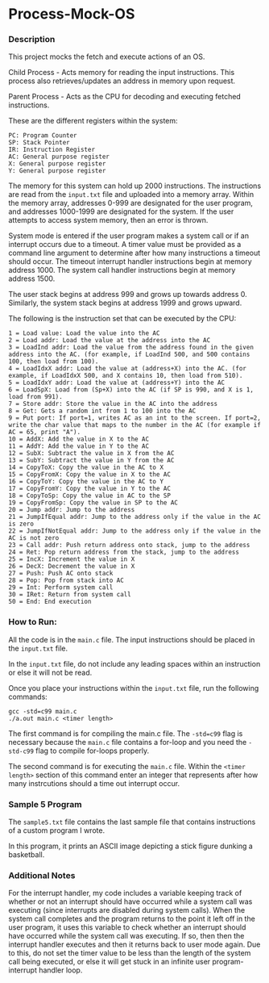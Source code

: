
# Process-Mock-OS

### Description
This project mocks the fetch and execute actions of an OS.

Child Process - Acts memory for reading the input instructions. This process also retrieves/updates an address in memory upon request.

Parent Process - Acts as the CPU for decoding and executing fetched instructions.

These are the different registers within the system:

    PC: Program Counter
    SP: Stack Pointer
    IR: Instruction Register
    AC: General purpose register
    X: General purpose register
    Y: General purpose register

The memory for this system can hold up 2000 instructions. The instructions are read from the `input.txt` file and uploaded into a memory array. Within the memory array, addresses 0-999 are designated for the user program, and addresses 1000-1999 are designated for the system. If the user attempts to access system memory, then an error is thrown.

System mode is entered if the user program makes a system call or if an interrupt occurs due to a timeout. A timer value must be provided as a command line argument to determine after how many instructions a timeout should occur. The timeout interrupt handler instructions begin at memory address 1000. The system call handler instructions begin at memory address 1500.

The user stack begins at address 999 and grows up towards address 0. Similarly, the system stack begins at address 1999 and grows upward.

The following is the instruction set that can be executed by the CPU:

    1 = Load value: Load the value into the AC                
    2 = Load addr: Load the value at the address into the AC
    3 = LoadInd addr: Load the value from the address found in the given address into the AC. (for example, if LoadInd 500, and 500 contains 100, then load from 100).
    4 = LoadIdxX addr: Load the value at (address+X) into the AC. (for example, if LoadIdxX 500, and X contains 10, then load from 510).
    5 = LoadIdxY addr: Load the value at (address+Y) into the AC
    6 = LoadSpX: Load from (Sp+X) into the AC (if SP is 990, and X is 1, load from 991).
    7 = Store addr: Store the value in the AC into the address
    8 = Get: Gets a random int from 1 to 100 into the AC
    9 = Put port: If port=1, writes AC as an int to the screen. If port=2, write the char value that maps to the number in the AC (for example if AC = 65, print "A").
    10 = AddX: Add the value in X to the AC
    11 = AddY: Add the value in Y to the AC
    12 = SubX: Subtract the value in X from the AC
    13 = SubY: Subtract the value in Y from the AC
    14 = CopyToX: Copy the value in the AC to X
    15 = CopyFromX: Copy the value in X to the AC
    16 = CopyToY: Copy the value in the AC to Y
    17 = CopyFromY: Copy the value in Y to the AC
    18 = CopyToSp: Copy the value in AC to the SP
    19 = CopyFromSp: Copy the value in SP to the AC    
    20 = Jump addr: Jump to the address
    21 = JumpIfEqual addr: Jump to the address only if the value in the AC is zero
    22 = JumpIfNotEqual addr: Jump to the address only if the value in the AC is not zero
    23 = Call addr: Push return address onto stack, jump to the address
    24 = Ret: Pop return address from the stack, jump to the address
    25 = IncX: Increment the value in X
    26 = DecX: Decrement the value in X
    27 = Push: Push AC onto stack
    28 = Pop: Pop from stack into AC
    29 = Int: Perform system call
    30 = IRet: Return from system call
    50 = End: End execution
   
### How to Run:
All the code is in the `main.c` file. The input instructions should be placed in the `input.txt` file.

In the `input.txt` file, do not include any leading spaces within an instruction or else it will not be read.

Once you place your instructions within the `input.txt` file, run the following commands:

    gcc -std=c99 main.c
    ./a.out main.c <timer length>


The first command is for compiling the main.c file. The `-std=c99` flag is necessary because the `main.c` file contains a for-loop and you need the `-std-c99` flag to compile for-loops properly.

The second command is for executing the `main.c` file. Within the `<timer length>` section of this command enter an integer that represents after how many instrcutions should a time out interrupt occur.

### Sample 5 Program
The `sample5.txt` file contains the last sample file that contains instructions of a custom program I wrote.

In this program, it prints an ASCII image depicting a stick figure dunking a basketball.

### Additional Notes
For the interrupt handler, my code includes a variable keeping track of whether or not an interrupt should have occurred while a system call was executing (since interrupts are disabled during system calls). When the system call completes and the program returns to the point it left off in the user program, it uses this variable to check whether an interrupt should have occurred while the system call was executing. If so, then then the interrupt handler executes and then it returns back to user mode again. Due to this, do not set the timer value to be less than the length of the system call being executed, or else it will get stuck in an infinite user program-interrupt handler loop.

